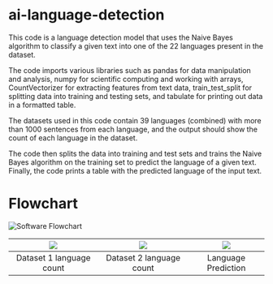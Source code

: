 # ai-language-detection
This code is a language detection model that uses the Naive Bayes algorithm 
to classify a given text into one of the 22 languages present in the dataset. 
 
The code imports various libraries such as pandas for data manipulation and analysis, 
numpy for scientific computing and working with arrays, CountVectorizer for extracting features from text data, 
train_test_split for splitting data into training and testing sets, and tabulate for printing out data in a formatted table.
 
The datasets used in this code contain 39 languages (combined) with more than 1000 sentences from each language, and the output 
should show the count of each language in the dataset. 
 
The code then splits the data into training and test sets and trains the Naive Bayes algorithm on the training 
set to predict the language of a given text. Finally, the code prints a table with the predicted language of the input text.

# Flowchart
![Software Flowchart](https://amiraliu.vercel.app/images/work/index/ai-language-detection/flowchart.png)

|![](https://amiraliu.vercel.app/images/work/index/ai-language-detection/dataset-1-language-count.png)|![](https://amiraliu.vercel.app/images/work/index/ai-language-detection/dataset-2-language-count.png)|![](https://amiraliu.vercel.app/images/work/index/ai-language-detection/dataset-2-language-count.png)|
|:-:|:-:|:-:|
|Dataset 1 language count|Dataset 2 language count|Language Prediction|

